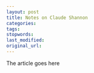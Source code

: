 ```yaml
---
layout: post
title: Notes on Claude Shannon
categories:
tags:
stopwords:
last_modified:
original_url: 
---
```


The article goes here

